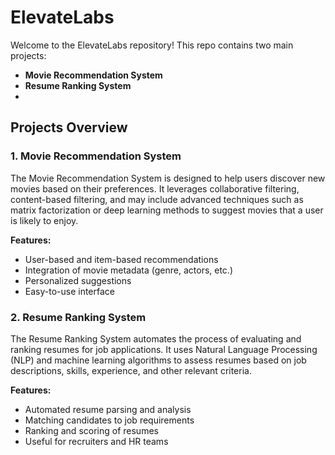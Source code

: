 # ElevateLabs
Welcome to the ElevateLabs repository! This repo contains two main projects:

- **Movie Recommendation System**
- **Resume Ranking System**
- 
## Projects Overview

### 1. Movie Recommendation System

The Movie Recommendation System is designed to help users discover new movies based on their preferences. It leverages collaborative filtering, content-based filtering, and may include advanced techniques such as matrix factorization or deep learning methods to suggest movies that a user is likely to enjoy.

**Features:**
- User-based and item-based recommendations
- Integration of movie metadata (genre, actors, etc.)
- Personalized suggestions
- Easy-to-use interface

### 2. Resume Ranking System

The Resume Ranking System automates the process of evaluating and ranking resumes for job applications. It uses Natural Language Processing (NLP) and machine learning algorithms to assess resumes based on job descriptions, skills, experience, and other relevant criteria.

**Features:**
- Automated resume parsing and analysis
- Matching candidates to job requirements
- Ranking and scoring of resumes
- Useful for recruiters and HR teams

